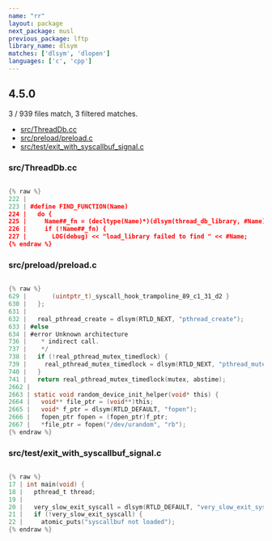 ```yaml
---
name: "rr"
layout: package
next_package: musl
previous_package: lftp
library_name: dlsym
matches: ['dlsym', 'dlopen']
languages: ['c', 'cpp']
---
```

## 4.5.0
3 / 939 files match, 3 filtered matches.

 - [src/ThreadDb.cc](#srcthreaddbcc)
 - [src/preload/preload.c](#srcpreloadpreloadc)
 - [src/test/exit_with_syscallbuf_signal.c](#srctestexit_with_syscallbuf_signalc)

### src/ThreadDb.cc

```cpp

{% raw %}
222 | 
223 | #define FIND_FUNCTION(Name)                                                    \
224 |   do {                                                                         \
225 |     Name##_fn = (decltype(Name)*)(dlsym(thread_db_library, #Name));            \
226 |     if (!Name##_fn) {                                                          \
227 |       LOG(debug) << "load_library failed to find " << #Name;                   \
{% endraw %}

```
### src/preload/preload.c

```c

{% raw %}
629 |       (uintptr_t)_syscall_hook_trampoline_89_c1_31_d2 }
630 |   };
631 | 
632 |   real_pthread_create = dlsym(RTLD_NEXT, "pthread_create");
633 | #else
634 | #error Unknown architecture
736 |    * indirect call.
737 |    */
738 |   if (!real_pthread_mutex_timedlock) {
739 |     real_pthread_mutex_timedlock = dlsym(RTLD_NEXT, "pthread_mutex_timedlock");
740 |   }
741 |   return real_pthread_mutex_timedlock(mutex, abstime);
2662 | 
2663 | static void random_device_init_helper(void* this) {
2664 |   void** file_ptr = (void**)this;
2665 |   void* f_ptr = dlsym(RTLD_DEFAULT, "fopen");
2666 |   fopen_ptr fopen = (fopen_ptr)f_ptr;
2667 |   *file_ptr = fopen("/dev/urandom", "rb");
{% endraw %}

```
### src/test/exit_with_syscallbuf_signal.c

```c

{% raw %}
17 | int main(void) {
18 |   pthread_t thread;
19 | 
20 |   very_slow_exit_syscall = dlsym(RTLD_DEFAULT, "very_slow_exit_syscall");
21 |   if (!very_slow_exit_syscall) {
22 |     atomic_puts("syscallbuf not loaded");
{% endraw %}

```